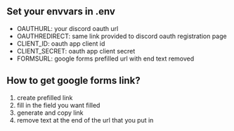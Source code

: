 ## Set your envvars in .env

- OAUTHURL: your discord oauth url
- OAUTHREDIRECT: same link provided to discord oauth registration page
- CLIENT_ID: oauth app client id
- CLIENT_SECRET: oauth app client secret
- FORMSURL: google forms prefilled url with end text removed


## How to get google forms link?
1. create prefilled link
2. fill in the field you want filled
3. generate and copy link
4. remove text at the end of the url that you put in